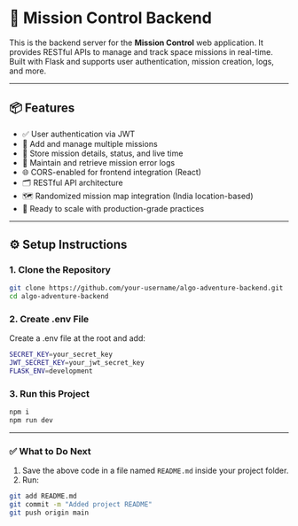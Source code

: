# 🚀 Mission Control Backend

This is the backend server for the **Mission Control** web application. It provides RESTful APIs to manage and track space missions in real-time. Built with Flask and supports user authentication, mission creation, logs, and more.

---

## 📦 Features

- ✅ User authentication via JWT
- 🚀 Add and manage multiple missions
- 🧠 Store mission details, status, and live time
- 📜 Maintain and retrieve mission error logs
- 🌐 CORS-enabled for frontend integration (React)
- 🗂 RESTful API architecture
- 🗺️ Randomized mission map integration (India location-based)
- 📡 Ready to scale with production-grade practices

---

## ⚙️ Setup Instructions

### 1. Clone the Repository
```bash
git clone https://github.com/your-username/algo-adventure-backend.git
cd algo-adventure-backend
```
### 2. Create .env File
Create a .env file at the root and add:
```bash
SECRET_KEY=your_secret_key
JWT_SECRET_KEY=your_jwt_secret_key
FLASK_ENV=development
```
### 3. Run this Project
```bash
npm i
npm run dev
```

---

### ✅ What to Do Next

1. Save the above code in a file named `README.md` inside your project folder.
2. Run:
```bash
git add README.md
git commit -m "Added project README"
git push origin main
```
